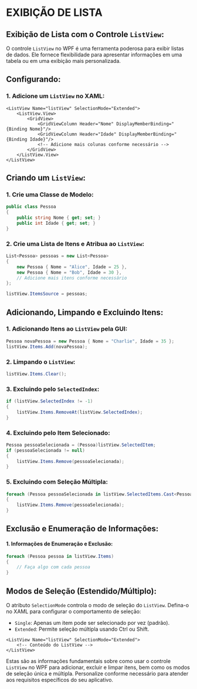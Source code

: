 # EXIBIÇÃO DE LISTA
## Exibição de Lista com o Controle `ListView`:
O controle `ListView` no WPF é uma ferramenta poderosa para exibir listas de dados. Ele fornece flexibilidade para apresentar informações em uma tabela ou em uma exibição mais personalizada.

## Configurando:
### 1. **Adicione um `ListView` no XAML:**
```xaml
<ListView Name="listView" SelectionMode="Extended">
    <ListView.View>
        <GridView>
            <GridViewColumn Header="Nome" DisplayMemberBinding="{Binding Nome}"/>
            <GridViewColumn Header="Idade" DisplayMemberBinding="{Binding Idade}"/>
            <!-- Adicione mais colunas conforme necessário -->
        </GridView>
    </ListView.View>
</ListView>
```

## Criando um `ListView`:
### 1. **Crie uma Classe de Modelo:**
```csharp
public class Pessoa
{
    public string Nome { get; set; }
    public int Idade { get; set; }
}
```

### 2. **Crie uma Lista de Itens e Atribua ao `ListView`:**
```csharp
List<Pessoa> pessoas = new List<Pessoa>
{
    new Pessoa { Nome = "Alice", Idade = 25 },
    new Pessoa { Nome = "Bob", Idade = 30 },
    // Adicione mais itens conforme necessário
};

listView.ItemsSource = pessoas;
```

## Adicionando, Limpando e Excluindo Itens:
### 1. **Adicionando Itens ao `ListView` pela GUI:**
```csharp
Pessoa novaPessoa = new Pessoa { Nome = "Charlie", Idade = 35 };
listView.Items.Add(novaPessoa);
```

### 2. **Limpando o `ListView`:**
```csharp
listView.Items.Clear();
```

### 3. **Excluindo pelo `SelectedIndex`:**
```csharp
if (listView.SelectedIndex != -1)
{
    listView.Items.RemoveAt(listView.SelectedIndex);
}
```

### 4. **Excluindo pelo Item Selecionado:**
```csharp
Pessoa pessoaSelecionada = (Pessoa)listView.SelectedItem;
if (pessoaSelecionada != null)
{
    listView.Items.Remove(pessoaSelecionada);
}
```

### 5. **Excluindo com Seleção Múltipla:**
```csharp
foreach (Pessoa pessoaSelecionada in listView.SelectedItems.Cast<Pessoa>().ToList())
{
    listView.Items.Remove(pessoaSelecionada);
}
```

## Exclusão e Enumeração de Informações:
#### 1. **Informações de Enumeração e Exclusão:**
```csharp
foreach (Pessoa pessoa in listView.Items)
{
    // Faça algo com cada pessoa
}
```

## Modos de Seleção (Estendido/Múltiplo):
O atributo `SelectionMode` controla o modo de seleção do `ListView`. Defina-o no XAML para configurar o comportamento de seleção:

- `Single`: Apenas um item pode ser selecionado por vez (padrão).
- `Extended`: Permite seleção múltipla usando Ctrl ou Shift.

```xaml
<ListView Name="listView" SelectionMode="Extended">
    <!-- Conteúdo do ListView -->
</ListView>
```

Estas são as informações fundamentais sobre como usar o controle `ListView` no WPF para adicionar, excluir e limpar itens, bem como os modos de seleção única e múltipla. Personalize conforme necessário para atender aos requisitos específicos do seu aplicativo.